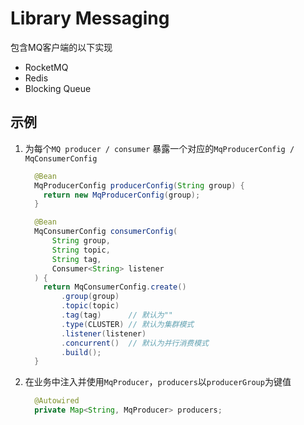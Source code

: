 # Library Messaging
包含MQ客户端的以下实现
* RocketMQ
* Redis
* Blocking Queue

## 示例
1. 为每个`MQ producer / consumer` 暴露一个对应的`MqProducerConfig / MqConsumerConfig`
    ```java
      @Bean
      MqProducerConfig producerConfig(String group) {
        return new MqProducerConfig(group);
      }
    
      @Bean
      MqConsumerConfig consumerConfig(
          String group,
          String topic,
          String tag,
          Consumer<String> listener
      ) {
        return MqConsumerConfig.create()
            .group(group)
            .topic(topic)
            .tag(tag)      // 默认为""
            .type(CLUSTER) // 默认为集群模式
            .listener(listener)
            .concurrent()  // 默认为并行消费模式
            .build();
      }
    ```
1. 在业务中注入并使用`MqProducer`，`producers`以`producerGroup`为键值
    ```java
      @Autowired
      private Map<String, MqProducer> producers;
    ```
